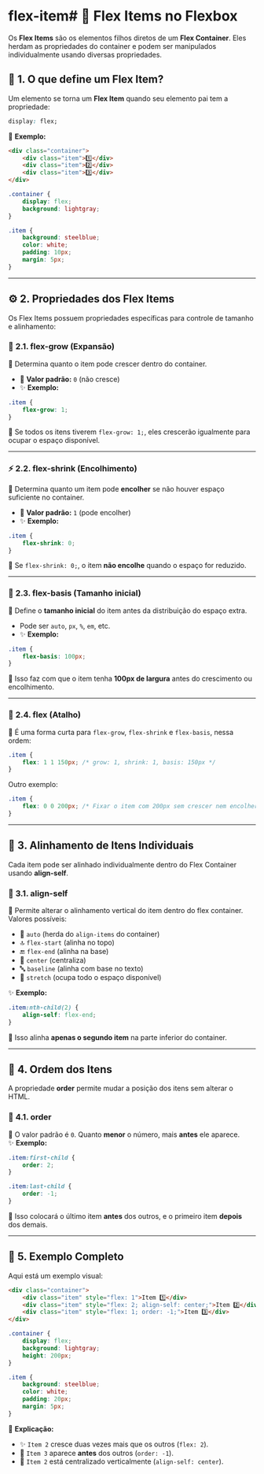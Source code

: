 # flex-item# 🎯 **Flex Items no Flexbox**

Os **Flex Items** são os elementos filhos diretos de um **Flex Container**. Eles herdam as propriedades do container e podem ser manipulados individualmente usando diversas propriedades.  

## 📌 **1. O que define um Flex Item?**  
Um elemento se torna um **Flex Item** quando seu elemento pai tem a propriedade:  
```css
display: flex;
```
📌 **Exemplo:**  
```html
<div class="container">
    <div class="item">1️⃣</div>
    <div class="item">2️⃣</div>
    <div class="item">3️⃣</div>
</div>
```
```css
.container {
    display: flex;
    background: lightgray;
}

.item {
    background: steelblue;
    color: white;
    padding: 10px;
    margin: 5px;
}
```

---

## ⚙️ **2. Propriedades dos Flex Items**

Os Flex Items possuem propriedades específicas para controle de tamanho e alinhamento:

### 🚀 **2.1. flex-grow** (Expansão)  
📌 Determina quanto o item pode crescer dentro do container.  
- 🔹 **Valor padrão:** `0` (não cresce)  
- ✨ **Exemplo:**
```css
.item {
    flex-grow: 1;
}
```
📌 Se todos os itens tiverem `flex-grow: 1;`, eles crescerão igualmente para ocupar o espaço disponível.

---

### ⚡ **2.2. flex-shrink** (Encolhimento)  
📌 Determina quanto um item pode **encolher** se não houver espaço suficiente no container.  
- 🔹 **Valor padrão:** `1` (pode encolher)  
- ✨ **Exemplo:**  
```css
.item {
    flex-shrink: 0;
}
```
📌 Se `flex-shrink: 0;`, o item **não encolhe** quando o espaço for reduzido.

---

### 📏 **2.3. flex-basis** (Tamanho inicial)  
📌 Define o **tamanho inicial** do item antes da distribuição do espaço extra.  
- Pode ser `auto`, `px`, `%`, `em`, etc.  
- ✨ **Exemplo:**  
```css
.item {
    flex-basis: 100px;
}
```
📌 Isso faz com que o item tenha **100px de largura** antes do crescimento ou encolhimento.

---

### 🎯 **2.4. flex** (Atalho)  
📌 É uma forma curta para `flex-grow`, `flex-shrink` e `flex-basis`, nessa ordem:  
```css
.item {
    flex: 1 1 150px; /* grow: 1, shrink: 1, basis: 150px */
}
```
Outro exemplo:  
```css
.item {
    flex: 0 0 200px; /* Fixar o item com 200px sem crescer nem encolher */
}
```

---

## 🎯 **3. Alinhamento de Itens Individuais**

Cada item pode ser alinhado individualmente dentro do Flex Container usando **align-self**.

### 🎯 **3.1. align-self**
📌 Permite alterar o alinhamento vertical do item dentro do flex container.  
Valores possíveis:  
- 🎯 `auto` (herda do `align-items` do container)  
- 🔝 `flex-start` (alinha no topo)  
- 🔚 `flex-end` (alinha na base)  
- 🎯 `center` (centraliza)  
- 🔤 `baseline` (alinha com base no texto)  
- 📏 `stretch` (ocupa todo o espaço disponível)  

✨ **Exemplo:**  
```css
.item:nth-child(2) {
    align-self: flex-end;
}
```
📌 Isso alinha **apenas o segundo item** na parte inferior do container.

---

## 🔄 **4. Ordem dos Itens**

A propriedade **order** permite mudar a posição dos itens sem alterar o HTML.

### 🔄 **4.1. order**
📌 O valor padrão é `0`. Quanto **menor** o número, mais **antes** ele aparece.  
✨ **Exemplo:**  
```css
.item:first-child {
    order: 2;
}

.item:last-child {
    order: -1;
}
```
📌 Isso colocará o último item **antes** dos outros, e o primeiro item **depois** dos demais.

---

## 🎨 **5. Exemplo Completo**  
Aqui está um exemplo visual:  
```html
<div class="container">
    <div class="item" style="flex: 1">Item 1️⃣</div>
    <div class="item" style="flex: 2; align-self: center;">Item 2️⃣</div>
    <div class="item" style="flex: 1; order: -1;">Item 3️⃣</div>
</div>
```
```css
.container {
    display: flex;
    background: lightgray;
    height: 200px;
}

.item {
    background: steelblue;
    color: white;
    padding: 20px;
    margin: 5px;
}
```
📌 **Explicação:**  
- ✨ `Item 2` cresce duas vezes mais que os outros (`flex: 2`).  
- 🔄 `Item 3` aparece **antes** dos outros (`order: -1`).  
- 🎯 `Item 2` está centralizado verticalmente (`align-self: center`).  

